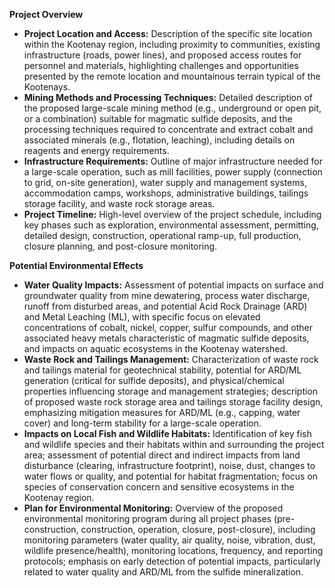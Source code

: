 **Project Overview**

*   **Project Location and Access:** Description of the specific site location within the Kootenay region, including proximity to communities, existing infrastructure (roads, power lines), and proposed access routes for personnel and materials, highlighting challenges and opportunities presented by the remote location and mountainous terrain typical of the Kootenays.
*   **Mining Methods and Processing Techniques:** Detailed description of the proposed large-scale mining method (e.g., underground or open pit, or a combination) suitable for magmatic sulfide deposits, and the processing techniques required to concentrate and extract cobalt and associated minerals (e.g., flotation, leaching), including details on reagents and energy requirements.
*   **Infrastructure Requirements:** Outline of major infrastructure needed for a large-scale operation, such as mill facilities, power supply (connection to grid, on-site generation), water supply and management systems, accommodation camps, workshops, administrative buildings, tailings storage facility, and waste rock storage areas.
*   **Project Timeline:** High-level overview of the project schedule, including key phases such as exploration, environmental assessment, permitting, detailed design, construction, operational ramp-up, full production, closure planning, and post-closure monitoring.

**Potential Environmental Effects**

*   **Water Quality Impacts:** Assessment of potential impacts on surface and groundwater quality from mine dewatering, process water discharge, runoff from disturbed areas, and potential Acid Rock Drainage (ARD) and Metal Leaching (ML), with specific focus on elevated concentrations of cobalt, nickel, copper, sulfur compounds, and other associated heavy metals characteristic of magmatic sulfide deposits, and impacts on aquatic ecosystems in the Kootenay watershed.
*   **Waste Rock and Tailings Management:** Characterization of waste rock and tailings material for geotechnical stability, potential for ARD/ML generation (critical for sulfide deposits), and physical/chemical properties influencing storage and management strategies; description of proposed waste rock storage area and tailings storage facility design, emphasizing mitigation measures for ARD/ML (e.g., capping, water cover) and long-term stability for a large-scale operation.
*   **Impacts on Local Fish and Wildlife Habitats:** Identification of key fish and wildlife species and their habitats within and surrounding the project area; assessment of potential direct and indirect impacts from land disturbance (clearing, infrastructure footprint), noise, dust, changes to water flows or quality, and potential for habitat fragmentation; focus on species of conservation concern and sensitive ecosystems in the Kootenay region.
*   **Plan for Environmental Monitoring:** Overview of the proposed environmental monitoring program during all project phases (pre-construction, construction, operation, closure, post-closure), including monitoring parameters (water quality, air quality, noise, vibration, dust, wildlife presence/health), monitoring locations, frequency, and reporting protocols; emphasis on early detection of potential impacts, particularly related to water quality and ARD/ML from the sulfide mineralization.